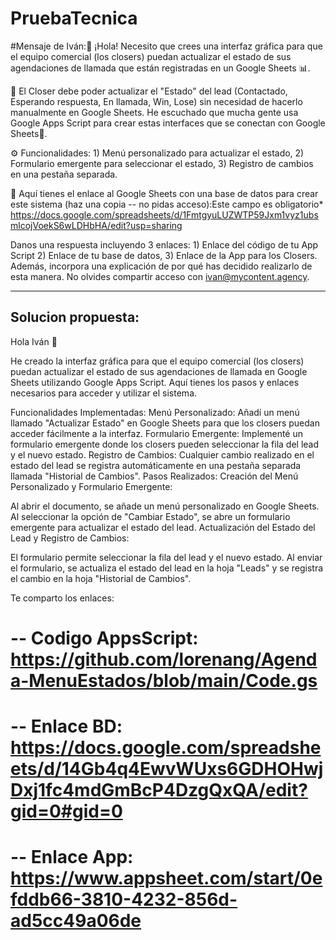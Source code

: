 # PruebaTecnica
#Mensaje de Iván:👋 ¡Hola! Necesito que crees una interfaz gráfica para que el equipo comercial (los closers) puedan actualizar el estado de sus agendaciones de llamada que están registradas en un Google Sheets 📊.

🎯 El Closer debe poder actualizar el "Estado" del lead (Contactado, Esperando respuesta, En llamada, Win, Lose) sin necesidad de hacerlo manualmente en Google Sheets. He escuchado que mucha gente usa Google Apps Script para crear estas interfaces que se conectan con Google Sheets🤔.

⚙️ Funcionalidades: 1) Menú personalizado para actualizar el estado, 2) Formulario emergente para seleccionar el estado, 3) Registro de cambios en una pestaña separada.

📄 Aquí tienes el enlace al Google Sheets con una base de datos para crear este sistema (haz una copia -- no pidas acceso):Este campo es obligatorio*
https://docs.google.com/spreadsheets/d/1FmtgyuLUZWTP59Jxm1vyz1ubsmlcojVoekS6wLDHbHA/edit?usp=sharing


Danos una respuesta incluyendo 3 enlaces: 1) Enlace del código de tu App Script 2) Enlace de tu base de datos, 3) Enlace de la App para los Closers. Además, incorpora una explicación de por qué has decidido realizarlo de esta manera. No olvides compartir acceso con ivan@mycontent.agency.

------------------------------------------------------------------------------
Solucion propuesta:
--
Hola Iván 👋

He creado la interfaz gráfica para que el equipo comercial (los closers) puedan actualizar el estado de sus agendaciones de llamada en Google Sheets utilizando Google Apps Script. Aquí tienes los pasos y enlaces necesarios para acceder y utilizar el sistema.

Funcionalidades Implementadas:
Menú Personalizado: Añadí un menú llamado "Actualizar Estado" en Google Sheets para que los closers puedan acceder fácilmente a la interfaz.
Formulario Emergente: Implementé un formulario emergente donde los closers pueden seleccionar la fila del lead y el nuevo estado.
Registro de Cambios: Cualquier cambio realizado en el estado del lead se registra automáticamente en una pestaña separada llamada "Historial de Cambios".
Pasos Realizados:
Creación del Menú Personalizado y Formulario Emergente:

Al abrir el documento, se añade un menú personalizado en Google Sheets.
Al seleccionar la opción de "Cambiar Estado", se abre un formulario emergente para actualizar el estado del lead.
Actualización del Estado del Lead y Registro de Cambios:

El formulario permite seleccionar la fila del lead y el nuevo estado.
Al enviar el formulario, se actualiza el estado del lead en la hoja "Leads" y se registra el cambio en la hoja "Historial de Cambios".

Te comparto los enlaces:
# -- Codigo AppsScript: https://github.com/lorenang/Agenda-MenuEstados/blob/main/Code.gs
# -- Enlace BD: https://docs.google.com/spreadsheets/d/14Gb4q4EwvWUxs6GDHOHwjDxj1fc4mdGmBcP4DzgQxQA/edit?gid=0#gid=0
# -- Enlace App: https://www.appsheet.com/start/0efddb66-3810-4232-856d-ad5cc49a06de
